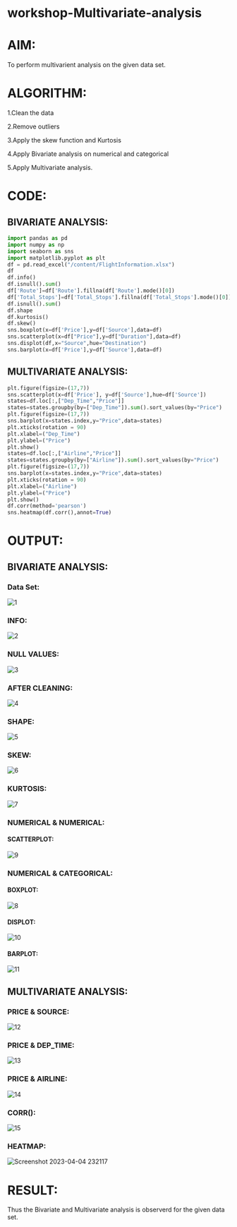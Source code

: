 # workshop-Multivariate-analysis
# AIM:
To perform multivarient analysis on the given data set.

# ALGORITHM:
1.Clean the data

2.Remove outliers

3.Apply the skew function and Kurtosis

4.Apply Bivariate analysis on numerical and categorical

5.Apply Multivariate analysis.

# CODE:
## BIVARIATE ANALYSIS:
``` py
import pandas as pd
import numpy as np
import seaborn as sns
import matplotlib.pyplot as plt
df = pd.read_excel("/content/FlightInformation.xlsx")
df
df.info()
df.isnull().sum()
df['Route']=df['Route'].fillna(df['Route'].mode()[0])
df['Total_Stops']=df['Total_Stops'].fillna(df['Total_Stops'].mode()[0])
df.isnull().sum()
df.shape
df.kurtosis()
df.skew()
sns.boxplot(x=df['Price'],y=df['Source'],data=df)
sns.scatterplot(x=df["Price"],y=df["Duration"],data=df)
sns.displot(df,x="Source",hue="Destination")
sns.barplot(x=df['Price'],y=df['Source'],data=df)

```
## MULTIVARIATE ANALYSIS:
``` py
plt.figure(figsize=(17,7))
sns.scatterplot(x=df['Price'], y=df['Source'],hue=df['Source'])
states=df.loc[:,["Dep_Time","Price"]]
states=states.groupby(by=["Dep_Time"]).sum().sort_values(by="Price")
plt.figure(figsize=(17,7))
sns.barplot(x=states.index,y="Price",data=states)
plt.xticks(rotation = 90)
plt.xlabel=("Dep_Time")
plt.ylabel=("Price")
plt.show()
states=df.loc[:,["Airline","Price"]]
states=states.groupby(by=["Airline"]).sum().sort_values(by="Price")
plt.figure(figsize=(17,7))
sns.barplot(x=states.index,y="Price",data=states)
plt.xticks(rotation = 90)
plt.xlabel=("Airline")
plt.ylabel=("Price")
plt.show()
df.corr(method='pearson')
sns.heatmap(df.corr(),annot=True)
```
# OUTPUT:
## BIVARIATE ANALYSIS:
### Data Set:
![1](https://user-images.githubusercontent.com/118661118/229878843-a5a3faaa-b42b-4bac-8169-ec1d1b4cbd2f.png)
### INFO:
![2](https://user-images.githubusercontent.com/118661118/229879021-4abb6941-9bf4-4692-aaa0-e7a25fffc19d.png)
### NULL VALUES:
![3](https://user-images.githubusercontent.com/118661118/229879067-dff8a8da-0665-4a71-b41a-88529228c0c2.png)
### AFTER CLEANING:
![4](https://user-images.githubusercontent.com/118661118/229879149-77e28c2d-7b76-45f8-9669-54ef025d3617.png)
### SHAPE:
![5](https://user-images.githubusercontent.com/118661118/229879190-b2fb48b5-eb45-46b2-9c7e-577e7ad94e3c.png)
### SKEW:
![6](https://user-images.githubusercontent.com/118661118/229879385-4d3acf48-fc6c-48e3-8627-95c49b0f4cbb.png)
### KURTOSIS:
![7](https://user-images.githubusercontent.com/118661118/229879492-9a8878d3-bbab-4d9d-85c3-4ef189dd1ae3.png)
### NUMERICAL & NUMERICAL:
#### SCATTERPLOT:
![9](https://user-images.githubusercontent.com/118661118/229879641-7a232c41-cbb5-4210-94a9-88d78e41d11d.png)
### NUMERICAL & CATEGORICAL:
#### BOXPLOT:
![8](https://user-images.githubusercontent.com/118661118/229879893-21ad749d-714a-49bd-91a3-4055c69a12b5.png)
#### DISPLOT:
![10](https://user-images.githubusercontent.com/118661118/229879931-a66b109f-901f-477d-9c58-71dd36e45561.png)
#### BARPLOT:
![11](https://user-images.githubusercontent.com/118661118/229880023-24b954bd-1e49-473b-a0fb-5eb03dc28909.png)

## MULTIVARIATE ANALYSIS:
### PRICE & SOURCE:
![12](https://user-images.githubusercontent.com/118661118/229880408-cb81d62d-e0cd-4a66-8405-f86c459606d3.png)
### PRICE & DEP_TIME:
![13](https://user-images.githubusercontent.com/118661118/229880574-a05f4bd9-3b5c-452b-beeb-c12222294900.png)
### PRICE & AIRLINE:
![14](https://user-images.githubusercontent.com/118661118/229880637-98728ad2-5512-4c65-bd61-4fa1f873f0da.png)
### CORR():
![15](https://user-images.githubusercontent.com/118661118/229880710-2d327046-52ad-4741-b177-2f2cd161a903.png)
### HEATMAP:
![Screenshot 2023-04-04 232117](https://user-images.githubusercontent.com/118661118/229880761-fefcb58c-a907-41cf-bce8-19787f365fb4.png)

# RESULT:
Thus the Bivariate and Multivariate analysis is observerd for the given data set.




